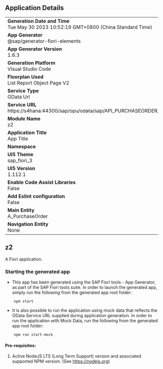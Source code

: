 ## Application Details
|               |
| ------------- |
|**Generation Date and Time**<br>Tue May 30 2023 10:52:19 GMT+0800 (China Standard Time)|
|**App Generator**<br>@sap/generator-fiori-elements|
|**App Generator Version**<br>1.6.3|
|**Generation Platform**<br>Visual Studio Code|
|**Floorplan Used**<br>List Report Object Page V2|
|**Service Type**<br>OData Url|
|**Service URL**<br>https://s4hana:44300/sap/opu/odata/sap/API_PURCHASEORDER_PROCESS_SRV
|**Module Name**<br>z2|
|**Application Title**<br>App Title|
|**Namespace**<br>|
|**UI5 Theme**<br>sap_fiori_3|
|**UI5 Version**<br>1.112.1|
|**Enable Code Assist Libraries**<br>False|
|**Add Eslint configuration**<br>False|
|**Main Entity**<br>A_PurchaseOrder|
|**Navigation Entity**<br>None|

## z2

A Fiori application.

### Starting the generated app

-   This app has been generated using the SAP Fiori tools - App Generator, as part of the SAP Fiori tools suite.  In order to launch the generated app, simply run the following from the generated app root folder:

```
    npm start
```

- It is also possible to run the application using mock data that reflects the OData Service URL supplied during application generation.  In order to run the application with Mock Data, run the following from the generated app root folder:

```
    npm run start-mock
```

#### Pre-requisites:

1. Active NodeJS LTS (Long Term Support) version and associated supported NPM version.  (See https://nodejs.org)


